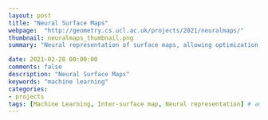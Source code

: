 ```yaml
---
layout: post
title: "Neural Surface Maps"
webpage:  "http://geometry.cs.ucl.ac.uk/projects/2021/neuralmaps/"
thumbnail: neuralmaps_thumbnail.png
summary: "Neural representation of surface maps, allowing optimization of differentiable quantities in inter-surface maps."

date: 2021-02-28 00:00:00
comments: false
description: "Neural Surface Maps"
keywords: "machine learning"
categories:
- projects
tags: [Machine Learning, Inter-surface map, Neural representation] # add tag
---
```

